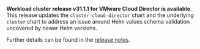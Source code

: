 **Workload cluster release v31.1.1 for VMware Cloud Director is available**. This release updates the `cluster-cloud-director` chart and the underlying `cluster` chart to address an issue around Helm values schema validation uncovered by newer Helm versions.

Further details can be found in the [release notes](https://docs.giantswarm.io/changes/workload-cluster-releases-cloud-director/releases/cloud-director-31.1.1).
